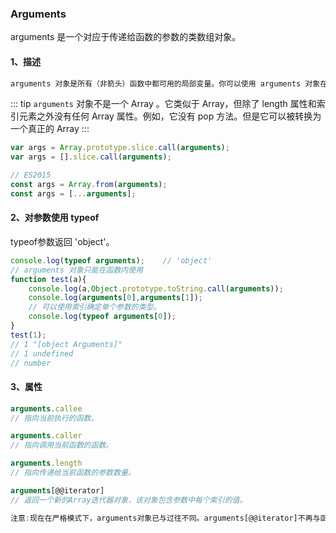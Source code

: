 ### Arguments

arguments 是一个对应于传递给函数的参数的类数组对象。

#### 1、描述

```markdown
arguments 对象是所有（非箭头）函数中都可用的局部变量。你可以使用 arguments 对象在函数中引用函数的参数。此对象包含传递给函数的每个参数，第一个参数在索引0处,以此类推。
```

::: tip
`arguments` 对象不是一个 Array 。它类似于 Array，但除了 length 属性和索引元素之外没有任何 Array 属性。例如，它没有 pop 方法。但是它可以被转换为一个真正的 Array
:::

```js
var args = Array.prototype.slice.call(arguments);
var args = [].slice.call(arguments);

// ES2015
const args = Array.from(arguments);
const args = [...arguments];
```

#### 2、对参数使用 typeof

typeof参数返回 'object'。

```js
console.log(typeof arguments);    // 'object'
// arguments 对象只能在函数内使用
function test(a){
    console.log(a,Object.prototype.toString.call(arguments));
    console.log(arguments[0],arguments[1]);
    // 可以使用索引确定单个参数的类型。
    console.log(typeof arguments[0]); 
}
test(1);
// 1 "[object Arguments]"
// 1 undefined
// number
```

#### 3、属性

```js
arguments.callee
// 指向当前执行的函数。

arguments.caller 
// 指向调用当前函数的函数。

arguments.length
// 指向传递给当前函数的参数数量。

arguments[@@iterator]
// 返回一个新的Array迭代器对象，该对象包含参数中每个索引的值。

注意:现在在严格模式下，arguments对象已与过往不同。arguments[@@iterator]不再与函数的实际形参之间共享，同时caller属性也被移除。
```
